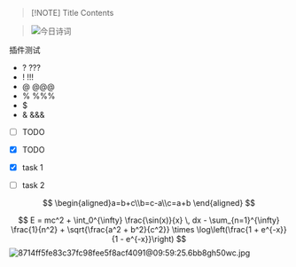 


> [!NOTE] Title
> Contents


 > ![今日诗词](https://v2.jinrishici.com/one.svg)

插件测试
- ? ???
- ! !!!
- @ @@@
- % %%%
- $ 
- & &&&


- [ ] TODO
- [x] TODO
- [x] task 1 
- [ ] task 2


$$
\begin{aligned}a=b+c\\b=c-a\\c=a+b \end{aligned}
$$


$$
E = mc^2 + \int_0^{\infty} \frac{\sin(x)}{x} \, dx - \sum_{n=1}^{\infty} \frac{1}{n^2} + \sqrt{\frac{a^2 + b^2}{c^2}} \times \log\left(\frac{1 + e^{-x}}{1 - e^{-x}}\right)
$$
![8714ff5fe83c37fc98fee5f8acf4091@09:59:25.6bb8gh50wc.jpg](https://gitee.com/lZao/drawing-bed/raw/master/2024/12/25/8714ff5fe83c37fc98fee5f8acf4091@09:59:25.6bb8gh50wc.jpg)